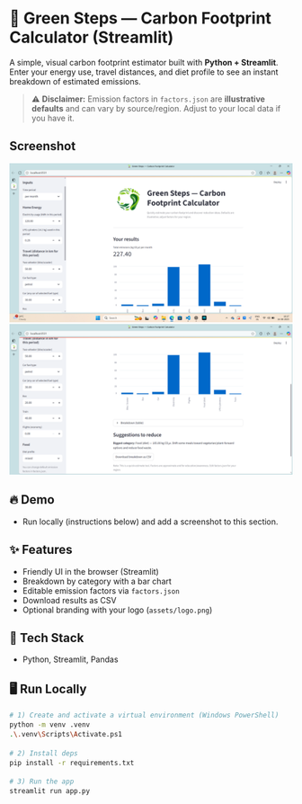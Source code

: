 # 🌱 Green Steps — Carbon Footprint Calculator (Streamlit)
A simple, visual carbon footprint estimator built with **Python + Streamlit**. Enter your energy use, travel distances, and diet profile to see an instant breakdown of estimated emissions.

> ⚠️ **Disclaimer:** Emission factors in `factors.json` are **illustrative defaults** and can vary by source/region. Adjust to your local data if you have it.

## Screenshot
![Homepage with Logo](assets/screenshots/home_page_1.png)
![Homepage](assets/screenshots/home_page_2.png)


## 🔥 Demo
- Run locally (instructions below) and add a screenshot to this section.

## ✨ Features
- Friendly UI in the browser (Streamlit)
- Breakdown by category with a bar chart
- Editable emission factors via `factors.json`
- Download results as CSV
- Optional branding with your logo (`assets/logo.png`)

## 🧰 Tech Stack
- Python, Streamlit, Pandas

## 🖥️ Run Locally
```bash
# 1) Create and activate a virtual environment (Windows PowerShell)
python -m venv .venv
.\.venv\Scripts\Activate.ps1

# 2) Install deps
pip install -r requirements.txt

# 3) Run the app
streamlit run app.py